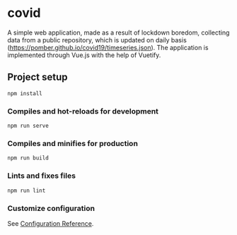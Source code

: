 # covid
A simple web application, made as a result of lockdown boredom, collecting data from a public repository, which is updated on daily basis (https://pomber.github.io/covid19/timeseries.json).
The application is implemented through Vue.js with the help of Vuetify.
## Project setup
```
npm install
```

### Compiles and hot-reloads for development
```
npm run serve
```

### Compiles and minifies for production
```
npm run build
```

### Lints and fixes files
```
npm run lint
```

### Customize configuration
See [Configuration Reference](https://cli.vuejs.org/config/).
